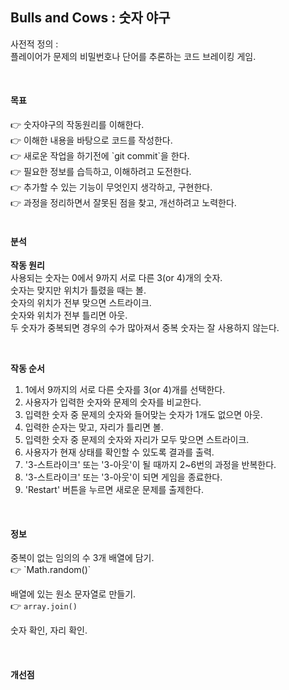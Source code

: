 Bulls and Cows : 숫자 야구
- 
사전적 정의 : <br />
플레이어가 문제의 비밀번호나 단어를 추론하는 코드 브레이킹 게임.

<br />

<h4>목표</h4>
👉 숫자야구의 작동원리를 이해한다.<br />
👉 이해한 내용을 바탕으로 코드를 작성한다.<br />
👉 새로운 작업을 하기전에 `git commit`을 한다. <br />
👉 필요한 정보를 습득하고, 이해하려고 도전한다.<br />
👉 추가할 수 있는 기능이 무엇인지 생각하고, 구현한다.<br />
👉 과정을 정리하면서 잘못된 점을 찾고, 개선하려고 노력한다.<br/>

<br/>

<h4>분석</h4>

**작동 원리** <br />
사용되는 숫자는 0에서 9까지 서로 다른 3(or 4)개의 숫자. <br />
숫자는 맞지만 위치가 틀렸을 때는 볼. <br />
숫자의 위치가 전부 맞으면 스트라이크. <br />
숫자와 위치가 전부 틀리면 아웃. <br />
두 숫자가 중복되면 경우의 수가 많아져서 중복 숫자는 잘 사용하지 않는다. <br />

<br />

**작동 순서** <br/>
1. 1에서 9까지의 서로 다른 숫자를 3(or 4)개를 선택한다.
2. 사용자가 입력한 숫자와 문제의 숫자를 비교한다.
3. 입력한 숫자 중 문제의 숫자와 들어맞는 숫자가 1개도 없으면 아웃.
4. 입력한 순자는 맞고, 자리가 틀리면 볼.
5. 입력한 숫자 중 문제의 숫자와 자리가 모두 맞으면 스트라이크.
6. 사용자가 현재 상태를 확인할 수 있도록 결과를 출력.
7. '3-스트라이크' 또는 '3-아웃'이 될 때까지 2~6번의 과정을 반복한다.
8. '3-스트라이크' 또는 '3-아웃'이 되면 게임을 종료한다.
9. 'Restart' 버튼을 누르면 새로운 문제를 출제한다.

<br />

<h4>정보</h4>
중복이 없는 임의의 수 3개 배열에 담기. <br />
👉 `Math.random()` <br />

배열에 있는 원소 문자열로 만들기. <br />
👉 `array.join()` <br />

숫자 확인, 자리 확인. <br />

<br />

<h4>개선점</h4>
